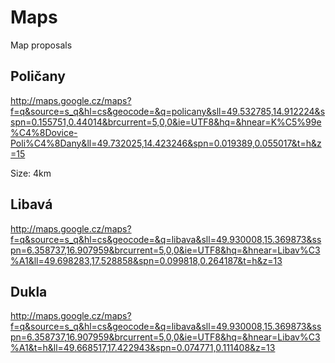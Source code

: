 # Maps #

Map proposals



## Poličany ##

http://maps.google.cz/maps?f=q&source=s_q&hl=cs&geocode=&q=policany&sll=49.532785,14.912224&sspn=0.155751,0.44014&brcurrent=5,0,0&ie=UTF8&hq=&hnear=K%C5%99e%C4%8Dovice-Poli%C4%8Dany&ll=49.732025,14.423246&spn=0.019389,0.055017&t=h&z=15

Size: 4km


## Libavá ##

http://maps.google.cz/maps?f=q&source=s_q&hl=cs&geocode=&q=libava&sll=49.930008,15.369873&sspn=6.358737,16.907959&brcurrent=5,0,0&ie=UTF8&hq=&hnear=Libav%C3%A1&ll=49.698283,17.528858&spn=0.099818,0.264187&t=h&z=13


## Dukla ##

http://maps.google.cz/maps?f=q&source=s_q&hl=cs&geocode=&q=libava&sll=49.930008,15.369873&sspn=6.358737,16.907959&brcurrent=5,0,0&ie=UTF8&hq=&hnear=Libav%C3%A1&t=h&ll=49.668517,17.422943&spn=0.074771,0.111408&z=13